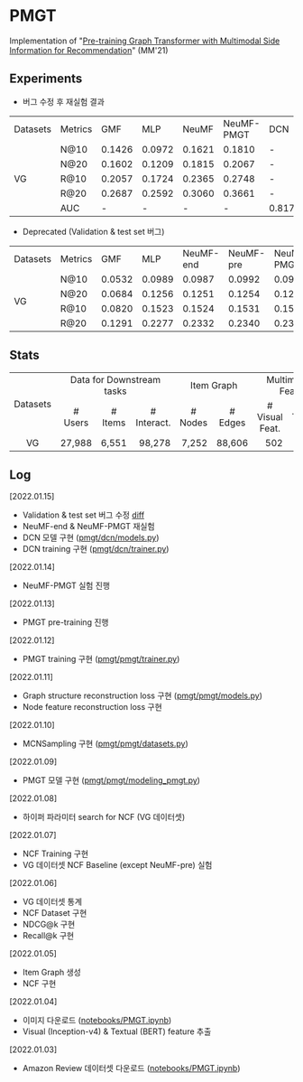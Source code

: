 # PMGT

Implementation of "[Pre-training Graph Transformer with Multimodal Side Information for Recommendation](https://arxiv.org/abs/2010.12284)" (MM'21)

## Experiments

- 버그 수정 후 재실험 결과

<table>
  <tr>
    <td>Datasets</td>
    <td>Metrics</td>
    <td>GMF</td>
    <td>MLP</td>
    <td>NeuMF</td>
    <td>NeuMF-PMGT</td>
    <td>DCN</td>
    <td>DCN-PMGT</td>
  </tr>
  <tr>
    <td rowspan="8">VG</td>
  </tr>
  <tr>
    <td>N@10</td>
    <td>0.1426</td>
    <td>0.0972</td>
    <td>0.1621</td>
    <td>0.1810</td>
    <td>-</td>
    <td>-</td>
  </tr>
  <tr>
    <td>N@20</td>
    <td>0.1602</td>
    <td>0.1209</td>
    <td>0.1815</td>
    <td>0.2067</td>
    <td>-</td>
    <td>-</td>
  </tr>
  <tr>
    <td>R@10</td>
    <td>0.2057</td>
    <td>0.1724</td>
    <td>0.2365</td>
    <td>0.2748</td>
    <td>-</td>
    <td>-</td>
  </tr>
  <tr>
    <td>R@20</td>
    <td>0.2687</td>
    <td>0.2592</td>
    <td>0.3060</td>
    <td>0.3661</td>
    <td>-</td>
    <td>-</td>
  </tr>
  <tr>
    <td>AUC</td>
    <td>-</td>
    <td>-</td>
    <td>-</td>
    <td>-</td>
    <td>0.8178</td>
    <td>0.8667</td>
  </tr>
</table>

- Deprecated (Validation & test set 버그)

<table>
  <tr>
    <td>Datasets</td>
    <td>Metrics</td>
    <td>GMF</td>
    <td>MLP</td>
    <td>NeuMF-end</td>
    <td>NeuMF-pre</td>
    <td>NeuMF-PMGT</td>
  </tr>
  <tr>
    <td rowspan="5">VG</td>
  </tr>
  <tr>
    <td>N@10</td>
    <td>0.0532</td>
    <td>0.0989</td>
    <td>0.0987</td>
    <td>0.0992</td>
    <td>0.0991</td>
  </tr>
  <tr>
    <td>N@20</td>
    <td>0.0684</td>
    <td>0.1256</td>
    <td>0.1251</td>
    <td>0.1254</td>
    <td>0.1258</td>
  </tr>
  <tr>
    <td>R@10</td>
    <td>0.0820</td>
    <td>0.1523</td>
    <td>0.1524</td>
    <td>0.1531</td>
    <td>0.1529</td>
  </tr>
  <tr>
    <td>R@20</td>
    <td>0.1291</td>
    <td>0.2277</td>
    <td>0.2332</td>
    <td>0.2340</td>
    <td>0.2354</td>
  </tr>
</table>

## Stats

<table>
  <tr>
    <td rowspan="2" style="text-align:center">Datasets</td>
    <td colspan="3" style="text-align:center">Data for Downstream tasks</td>
    <td colspan="2" style="text-align:center">Item Graph</td>
    <td colspan="2" style="text-align:center">Multimodal Feat.</td>
  </tr>
  <tr>
    <td style="text-align:center"># Users</td>
    <td style="text-align:center" ># Items</td>
    <td style="text-align:center"># Interact.</td>
    <td style="text-align:center"># Nodes</td>
    <td style="text-align:center"># Edges</td>
    <td style="text-align:center"># Visual Feat.</td>
    <td style="text-align:center"># Textual Feat.</td>
  </tr>
  <tr>
    <td style="text-align:center">VG</td>
    <td style="text-align:right">27,988</td>
    <td style="text-align:right">6,551</td>
    <td style="text-align:right">98,278</td>
    <td style="text-align:right">7,252</td>
    <td style="text-align:right">88,606</td>
    <td style="text-align:right">502</td>
    <td style="text-align:right">7,252</td>
  </tr>
</table>

## Log

[2022.01.15]  
  - Validation & test set 버그 수정 [diff](https://github.com/uoo723/PMGT/commit/3f55ba1715d9ba74790ed5d2b7bffcf45b50ddb1)  
  - NeuMF-end & NeuMF-PMGT 재실험
  - DCN 모델 구현 ([pmgt/dcn/models.py](pmgt/dcn/models.py))
  - DCN training 구현 ([pmgt/dcn/trainer.py](pmgt/dcn/trainer.py))

[2022.01.14]  
  - NeuMF-PMGT 실험 진행  

[2022.01.13]  
  - PMGT pre-training 진행  

[2022.01.12]  
  - PMGT training 구현 ([pmgt/pmgt/trainer.py](pmgt/pmgt/trainer.py))  

[2022.01.11]  
 - Graph structure reconstruction loss 구현 ([pmgt/pmgt/models.py](pmgt/pmgt/models.py))  
 - Node feature reconstruction loss 구현  

[2022.01.10]  
 - MCNSampling 구현 ([pmgt/pmgt/datasets.py](pmgt/pmgt/datasets.py))  

[2022.01.09]  
 - PMGT 모델 구현 ([pmgt/pmgt/modeling_pmgt.py](pmgt/pmgt/modeling_pmgt.py))  

[2022.01.08]  
 - 하이퍼 파라미터 search for NCF (VG 데이터셋)  

[2022.01.07]  
 - NCF Training 구현  
 - VG 데이터셋 NCF Baseline (except NeuMF-pre) 실험

[2022.01.06]  
 - VG 데이터셋 통계  
 - NCF Dataset 구현  
 - NDCG@k 구현  
 - Recall@k 구현

[2022.01.05]  
 - Item Graph 생성  
 - NCF 구현

[2022.01.04]  
 - 이미지 다운로드 ([notebooks/PMGT.ipynb](notebooks/PMGT.ipynb))  
 - Visual (Inception-v4) & Textual (BERT) feature 추출

[2022.01.03]  
 - Amazon Review 데이터셋 다운로드 ([notebooks/PMGT.ipynb](notebooks/PMGT.ipynb))
